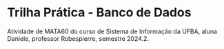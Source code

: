 # Trilha Prática - Banco de Dados
Atividade de MATA60 do curso de Sistema de Informação da UFBA, aluna Daniele, professor Robespierre, semestre 2024.2.
